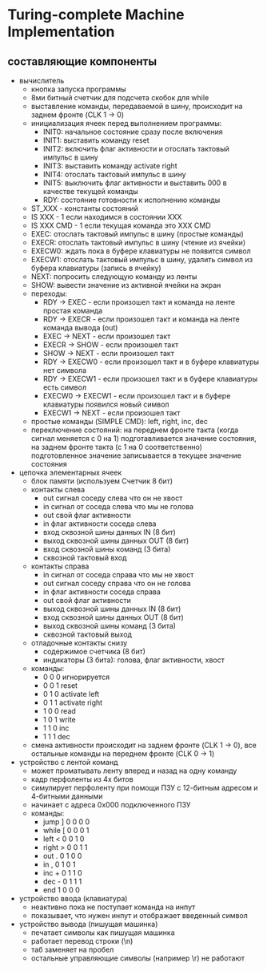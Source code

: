 # Turing-complete Machine Implementation

## составляющие компоненты
* вычислитель
  * кнопка запуска программы
  * 8ми битный счетчик для подсчета скобок для while
  * выставление команды, передаваемой в шину, происходит на заднем фронте (CLK 1 -> 0)
  * инициализация ячеек перед выполнением программы:
    * INIT0: начальное состояние сразу после включения
    * INIT1: выставить команду reset
    * INIT2: включить флаг активности и отослать тактовый импульс в шину
    * INIT3: выставить команду activate right
    * INIT4: отослать тактовый импульс в шину
    * INIT5: выключить флаг активности и выставить 000 в качестве текущей команды
    * RDY: состояние готовности к исполнению команды
  * ST_XXX - константы состояний
  * IS XXX - 1 если находимся в состоянии ХХХ
  * IS XXX CMD - 1 если текущая команда это ХХХ CMD
  * EXEC: отослать тактовый импульс в шину (простые команды)
  * EXECR: отослать тактовый импульс в шину (чтение из ячейки)
  * EXECW0: ждать пока в буфере клавиатуры не появится символ
  * EXECW1: отослать тактовый импульс в шину, удалить символ из буфера клавиатуры (запись в ячейку)
  * NEXT: попросить следующую команду из ленты
  * SHOW: вывести значение из активной ячейки на экран
  * переходы:
    * RDY -> EXEC - если произошел такт и команда на ленте простая команда
    * RDY -> EXECR - если произошел такт и команда на ленте команда вывода (out)
    * EXEC -> NEXT - если произошел такт
    * EXECR -> SHOW - если произошел такт
    * SHOW -> NEXT - если произошел такт
    * RDY -> EXECW0 - если произошел такт и в буфере клавиатуры нет символа
    * RDY -> EXECW1 - если произошел такт и в буфере клавиатуры есть символ
    * EXECW0 -> EXECW1 - если произошел такт и в буфере клавиатуры появился новый символ
    * EXECW1 -> NEXT - если произошел такт
  * простые команды (SIMPLE CMD): left, right, inc, dec
  * переключение состояний: на переднем фронте такта (когда сигнал меняется с 0 на 1) подготавливается значение состояния, на заднем фронте такта (с 1 на 0 соответственно) подготовленное значение записывается в текущее значение состояния
* цепочка элементарных ячеек
  * блок памяти (используем Счетчик 8 бит)
  * контакты слева
    * out сигнал соседу слева что он не хвост
    * in сигнал от соседа слева что мы не голова
    * out свой флаг активности
    * in флаг активности соседа слева
    * вход сквозной шины данных IN (8 бит)
    * выход сквозной шины данных OUT (8 бит)
    * вход сквозной шины команд (3 бита)
    * сквозной тактовый вход
  * контакты справа
    * in сигнал от соседа справа что мы не хвост
    * out сигнал соседу справа что он не голова
    * in флаг активности соседа справа
    * out свой флаг активности
    * выход сквозной шины данных IN (8 бит)
    * вход сквозной шины данных OUT (8 бит)
    * выход сквозной шины команд (3 бита)
    * сквозной тактовый выход
  * отладочные контакты снизу
    * содержимое счетчика (8 бит)
    * индикаторы (3 бита): голова, флаг активности, хвост
  * команды:
    * 0 0 0 игнорируется
    * 0 0 1 reset
    * 0 1 0 activate left
    * 0 1 1 activate right
    * 1 0 0 read
    * 1 0 1 write
    * 1 1 0 inc
    * 1 1 1 dec
  * смена активности происходит на заднем фронте (CLK 1 -> 0), все остальные команды на переднем фронте (CLK 0 -> 1)
* устройство с лентой команд
  * может проматывать ленту вперед и назад на одну команду
  * кадр перфоленты из 4х битов
  * симулирует перфоленту при помощи ПЗУ с 12-битным адресом и 4-битными данными
  * начинает с адреса 0x000 подключенного ПЗУ
  * команды:
    * jump  ] 0 0 0 0
    * while [ 0 0 0 1
    * left  < 0 0 1 0
    * right > 0 0 1 1
    * out   . 0 1 0 0
    * in    , 0 1 0 1
    * inc   + 0 1 1 0
    * dec   - 0 1 1 1
    * end     1 0 0 0
* устройство ввода (клавиатура)
  * неактивно пока не поступает команда на инпут
  * показывает, что нужен инпут и отображает введенный символ
* устройство вывода (пишущая машинка)
  * печатает символы как пишущая машинка
  * работает перевод строки (\n)
  * таб заменяет на пробел
  * остальные управляющие символы (например \r) не работают
